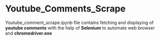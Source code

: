 # Youtube_Comments_Scrape
Youtube_comment_scrape.ipynb file contains fetching and displaying of **youtube comments** with the help of **Selenium** to automate web browser and **chromedriver.exe**
